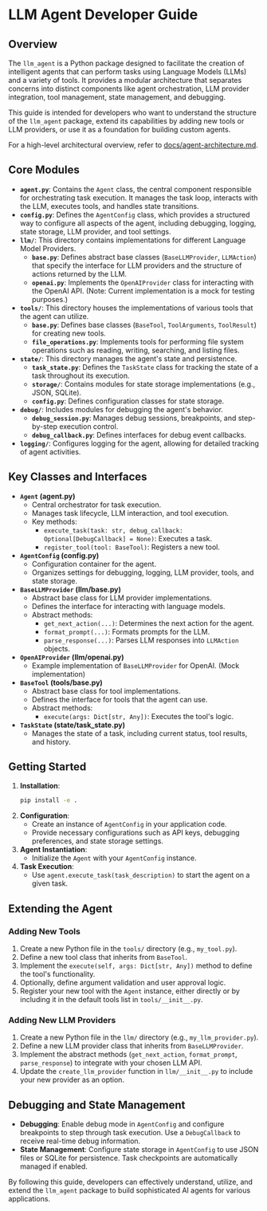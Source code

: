 # LLM Agent Developer Guide

## Overview

The `llm_agent` is a Python package designed to facilitate the creation of intelligent agents that can perform tasks using Language Models (LLMs) and a variety of tools. It provides a modular architecture that separates concerns into distinct components like agent orchestration, LLM provider integration, tool management, state management, and debugging.

This guide is intended for developers who want to understand the structure of the `llm_agent` package, extend its capabilities by adding new tools or LLM providers, or use it as a foundation for building custom agents.

For a high-level architectural overview, refer to [docs/agent-architecture.md](docs/agent-architecture.md).

## Core Modules

-   **`agent.py`**: Contains the `Agent` class, the central component responsible for orchestrating task execution. It manages the task loop, interacts with the LLM, executes tools, and handles state transitions.
-   **`config.py`**: Defines the `AgentConfig` class, which provides a structured way to configure all aspects of the agent, including debugging, logging, state storage, LLM provider, and tool settings.
-   **`llm/`**: This directory contains implementations for different Language Model Providers.
    -   **`base.py`**: Defines abstract base classes (`BaseLLMProvider`, `LLMAction`) that specify the interface for LLM providers and the structure of actions returned by the LLM.
    -   **`openai.py`**: Implements the `OpenAIProvider` class for interacting with the OpenAI API. (Note: Current implementation is a mock for testing purposes.)
-   **`tools/`**: This directory houses the implementations of various tools that the agent can utilize.
    -   **`base.py`**: Defines base classes (`BaseTool`, `ToolArguments`, `ToolResult`) for creating new tools.
    -   **`file_operations.py`**: Implements tools for performing file system operations such as reading, writing, searching, and listing files.
-   **`state/`**: This directory manages the agent's state and persistence.
    -   **`task_state.py`**: Defines the `TaskState` class for tracking the state of a task throughout its execution.
    -   **`storage/`**: Contains modules for state storage implementations (e.g., JSON, SQLite).
    -   **`config.py`**: Defines configuration classes for state storage.
-   **`debug/`**: Includes modules for debugging the agent's behavior.
    -   **`debug_session.py`**: Manages debug sessions, breakpoints, and step-by-step execution control.
    -   **`debug_callback.py`**: Defines interfaces for debug event callbacks.
-   **`logging/`**: Configures logging for the agent, allowing for detailed tracking of agent activities.

## Key Classes and Interfaces

-   **`Agent` (agent.py)**
    -   Central orchestrator for task execution.
    -   Manages task lifecycle, LLM interaction, and tool execution.
    -   Key methods:
        -   `execute_task(task: str, debug_callback: Optional[DebugCallback] = None)`: Executes a task.
        -   `register_tool(tool: BaseTool)`: Registers a new tool.
-   **`AgentConfig` (config.py)**
    -   Configuration container for the agent.
    -   Organizes settings for debugging, logging, LLM provider, tools, and state storage.
-   **`BaseLLMProvider` (llm/base.py)**
    -   Abstract base class for LLM provider implementations.
    -   Defines the interface for interacting with language models.
    -   Abstract methods:
        -   `get_next_action(...)`: Determines the next action for the agent.
        -   `format_prompt(...)`: Formats prompts for the LLM.
        -   `parse_response(...)`: Parses LLM responses into `LLMAction` objects.
-   **`OpenAIProvider` (llm/openai.py)**
    -   Example implementation of `BaseLLMProvider` for OpenAI. (Mock implementation)
-   **`BaseTool` (tools/base.py)**
    -   Abstract base class for tool implementations.
    -   Defines the interface for tools that the agent can use.
    -   Abstract methods:
        -   `execute(args: Dict[str, Any])`: Executes the tool's logic.
-   **`TaskState` (state/task_state.py)**
    -   Manages the state of a task, including current status, tool results, and history.

## Getting Started

1.  **Installation**:
    ```bash
    pip install -e .
    ```
2.  **Configuration**: 
    -   Create an instance of `AgentConfig` in your application code.
    -   Provide necessary configurations such as API keys, debugging preferences, and state storage settings.
3.  **Agent Instantiation**:
    -   Initialize the `Agent` with your `AgentConfig` instance.
4.  **Task Execution**:
    -   Use `agent.execute_task(task_description)` to start the agent on a given task.

## Extending the Agent

### Adding New Tools

1.  Create a new Python file in the `tools/` directory (e.g., `my_tool.py`).
2.  Define a new tool class that inherits from `BaseTool`.
3.  Implement the `execute(self, args: Dict[str, Any])` method to define the tool's functionality.
4.  Optionally, define argument validation and user approval logic.
5.  Register your new tool with the `Agent` instance, either directly or by including it in the default tools list in `tools/__init__.py`.

### Adding New LLM Providers

1.  Create a new Python file in the `llm/` directory (e.g., `my_llm_provider.py`).
2.  Define a new LLM provider class that inherits from `BaseLLMProvider`.
3.  Implement the abstract methods (`get_next_action`, `format_prompt`, `parse_response`) to integrate with your chosen LLM API.
4.  Update the `create_llm_provider` function in `llm/__init__.py` to include your new provider as an option.

## Debugging and State Management

-   **Debugging**: Enable debug mode in `AgentConfig` and configure breakpoints to step through task execution. Use a `DebugCallback` to receive real-time debug information.
-   **State Management**: Configure state storage in `AgentConfig` to use JSON files or SQLite for persistence. Task checkpoints are automatically managed if enabled.

By following this guide, developers can effectively understand, utilize, and extend the `llm_agent` package to build sophisticated AI agents for various applications.

